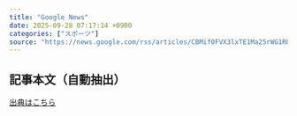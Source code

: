 ```yaml
---
title: "Google News"
date: 2025-09-28 07:17:14 +0900
categories: ["スポーツ"]
source: "https://news.google.com/rss/articles/CBMif0FVX3lxTE1Ma25rWG1RUGVISlA4MGxadUljeUd1eWpKOG5XSExoaktvMXlGUzlaR1lRM0UtVWFQLTJ1RmdEeThmN2poeXFXSWgtQ3pWMGtwdXNFNTdIRHBMNmxKay1OSlllSVYyeVZwbVdYd1hSUU02UDdIWlRiTUtEQWdYcHc?oc=5"
---
```


## 記事本文（自動抽出）
<body class="y0K44d EA71Tc" id="readabilityBody"></body>

[出典はこちら](https://news.google.com/rss/articles/CBMif0FVX3lxTE1Ma25rWG1RUGVISlA4MGxadUljeUd1eWpKOG5XSExoaktvMXlGUzlaR1lRM0UtVWFQLTJ1RmdEeThmN2poeXFXSWgtQ3pWMGtwdXNFNTdIRHBMNmxKay1OSlllSVYyeVZwbVdYd1hSUU02UDdIWlRiTUtEQWdYcHc?oc=5)
